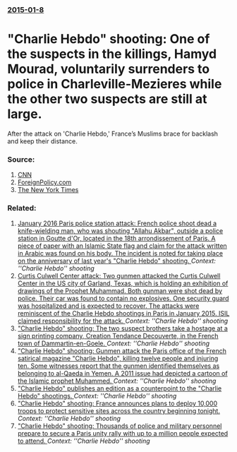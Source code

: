 ### [2015-01-8](/news/2015/01/8/index.md)

# "Charlie Hebdo" shooting: One of the suspects in the killings, Hamyd Mourad, voluntarily surrenders to police in Charleville-Mezieres while the other two suspects are still at large. 

After the attack on &#039;Charlie Hebdo,&#039; France’s Muslims brace for backlash and keep their distance.


### Source:

1. [CNN](http://edition.cnn.com/2015/01/07/europe/france-satire-magazine-gunfire/index.html)
2. [ForeignPolicy.com](http://foreignpolicy.com/2015/01/09/islam-is-not-a-country-charlie-hebdo-muslims-france/)
3. [The New York Times](http://www.nytimes.com/2015/01/08/world/europe/charlie-hebdo-paris-shooting.html?smid=tw-nytimes&_r=0)

### Related:

1. [January 2016 Paris police station attack: French police shoot dead a knife-wielding man, who was shouting "Allahu Akbar", outside a police station in Goutte d'Or, located in the 18th arrondissement of Paris. A piece of paper with an Islamic State flag and claim for the attack written in Arabic was found on his body. The incident is noted for taking place on the anniversary of last year's "Charlie Hebdo" shooting. ](/news/2016/01/7/january-2016-paris-police-station-attack-french-police-shoot-dead-a-knife-wielding-man-who-was-shouting-allahu-akbar-outside-a-police-s.md) _Context: ''Charlie Hebdo'' shooting_
2. [Curtis Culwell Center attack: Two gunmen attacked the Curtis Culwell Center in the US city of Garland, Texas, which is holding an exhibition of drawings of the Prophet Muhammad. Both gunman were shot dead by police. Their car was found to contain no explosives. One security guard was hospitalized and is expected to recover. The attacks were reminiscent of the Charlie Hebdo shootings in Paris in January 2015. ISIL claimed responsibility for the attack. ](/news/2015/05/3/curtis-culwell-center-attack-two-gunmen-attacked-the-curtis-culwell-center-in-the-us-city-of-garland-texas-which-is-holding-an-exhibition.md) _Context: ''Charlie Hebdo'' shooting_
3. ["Charlie Hebdo" shooting: The two suspect brothers take a hostage at a sign printing company, Creation Tendance Decouverte, in the French town of Dammartin-en-Goele. ](/news/2015/01/9/charlie-hebdo-shooting-the-two-suspect-brothers-take-a-hostage-at-a-sign-printing-company-cra-c-ation-tendance-da-c-couverte-in-the-french.md) _Context: ''Charlie Hebdo'' shooting_
4. ["Charlie Hebdo" shooting: Gunmen attack the Paris office of the French satirical magazine "Charlie Hebdo", killing twelve people and injuring ten. Some witnesses report that the gunmen identified themselves as belonging to al-Qaeda in Yemen. A 2011 issue had depicted a cartoon of the Islamic prophet Muhammed. ](/news/2015/01/7/charlie-hebdo-shooting-gunmen-attack-the-paris-office-of-the-french-satirical-magazine-charlie-hebdo-killing-twelve-people-and-injurin.md) _Context: ''Charlie Hebdo'' shooting_
5. ["Charlie Hebdo" publishes an edition as a counterpoint to the "Charlie Hebdo" shootings. ](/news/2015/01/14/charlie-hebdo-publishes-an-edition-as-a-counterpoint-to-the-charlie-hebdo-shootings.md) _Context: ''Charlie Hebdo'' shooting_
6. ["Charlie Hebdo" shooting: France announces plans to deploy 10,000 troops to protect sensitive sites across the country beginning tonight. ](/news/2015/01/13/charlie-hebdo-shooting-france-announces-plans-to-deploy-10-000-troops-to-protect-sensitive-sites-across-the-country-beginning-tonight.md) _Context: ''Charlie Hebdo'' shooting_
7. ["Charlie Hebdo" shooting: Thousands of police and military personnel prepare to secure a Paris unity rally with up to a million people expected to attend. ](/news/2015/01/11/charlie-hebdo-shooting-thousands-of-police-and-military-personnel-prepare-to-secure-a-paris-unity-rally-with-up-to-a-million-people-expec.md) _Context: ''Charlie Hebdo'' shooting_
